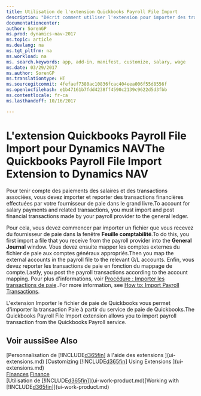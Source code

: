 ```yaml
---
title: Utilisation de l'extension Quickbooks Payroll File Import
description: "Décrit comment utiliser l'extension pour importer des transactions de salaire et de paie à partir du service de paie de Quickbooks."
documentationcenter: 
author: SorenGP
ms.prod: dynamics-nav-2017
ms.topic: article
ms.devlang: na
ms.tgt_pltfrm: na
ms.workload: na
ms. search.keywords: app, add-in, manifest, customize, salary, wage
ms.date: 03/29/2017
ms.author: SorenGP
ms.translationtype: HT
ms.sourcegitcommit: 4fefaef7380ac10836fcac404eea006f55d8556f
ms.openlocfilehash: e1b47161b7fdd4238ff4590c2139c9622d5d3fbb
ms.contentlocale: fr-ca
ms.lasthandoff: 10/16/2017

---
```

# <a name="the-quickbooks-payroll-file-import-extension-to-dynamics-nav"></a><span data-ttu-id="86067-103">L'extension Quickbooks Payroll File Import pour Dynamics NAV</span><span class="sxs-lookup"><span data-stu-id="86067-103">The Quickbooks Payroll File Import Extension to Dynamics NAV</span></span>
<span data-ttu-id="86067-104">Pour tenir compte des paiements des salaires et des transactions associées, vous devez importer et reporter des transactions financières effectuées par votre fournisseur de paie dans le grand livre.</span><span class="sxs-lookup"><span data-stu-id="86067-104">To account for salary payments and related transactions, you must import and post financial transactions made by your payroll provider to the general ledger.</span></span>

<span data-ttu-id="86067-105">Pour cela, vous devez commencer par importer un fichier que vous recevez du fournisseur de paie dans la fenêtre **Feuille comptabilité**.</span><span class="sxs-lookup"><span data-stu-id="86067-105">To do this, you first import a file that you receive from the payroll provider into the **General Journal** window.</span></span> <span data-ttu-id="86067-106">Vous devez ensuite mapper les comptes externes du fichier de paie aux comptes généraux appropriés.</span><span class="sxs-lookup"><span data-stu-id="86067-106">Then you map the external accounts in the payroll file to the relevant G/L accounts.</span></span> <span data-ttu-id="86067-107">Enfin, vous devez reporter les transactions de paie en fonction du mappage de compte.</span><span class="sxs-lookup"><span data-stu-id="86067-107">Lastly, you post the payroll transactions according to the account mapping.</span></span> <span data-ttu-id="86067-108">Pour plus d'informations, voir [Procédure : Importer les transactions de paie](finance-how-import-payroll-transactions.md)..</span><span class="sxs-lookup"><span data-stu-id="86067-108">For more information, see [How to: Import Payroll Transactions](finance-how-import-payroll-transactions.md).</span></span>

<span data-ttu-id="86067-109">L'extension Importer le fichier de paie de Quickbooks vous permet d'importer la transaction Paie à partir du service de paie de Quickbooks.</span><span class="sxs-lookup"><span data-stu-id="86067-109">The Quickbooks Payroll File Import extension allows you to import payroll transaction from the Quickbooks Payroll service.</span></span>

## <a name="see-also"></a><span data-ttu-id="86067-110">Voir aussi</span><span class="sxs-lookup"><span data-stu-id="86067-110">See Also</span></span>
<span data-ttu-id="86067-111">[Personnalisation de [!INCLUDE[d365fin](includes/d365fin_md.md)] à l'aide des extensions ](ui-extensions.md)  </span><span class="sxs-lookup"><span data-stu-id="86067-111">[Customizing [!INCLUDE[d365fin](includes/d365fin_md.md)] Using Extensions ](ui-extensions.md)  </span></span>  
<span data-ttu-id="86067-112">[Finances](finance.md)  </span><span class="sxs-lookup"><span data-stu-id="86067-112">[Finance](finance.md)  </span></span>  
<span data-ttu-id="86067-113">[Utilisation de [!INCLUDE[d365fin](includes/d365fin_md.md)]](ui-work-product.md)</span><span class="sxs-lookup"><span data-stu-id="86067-113">[Working with [!INCLUDE[d365fin](includes/d365fin_md.md)]](ui-work-product.md)</span></span>


